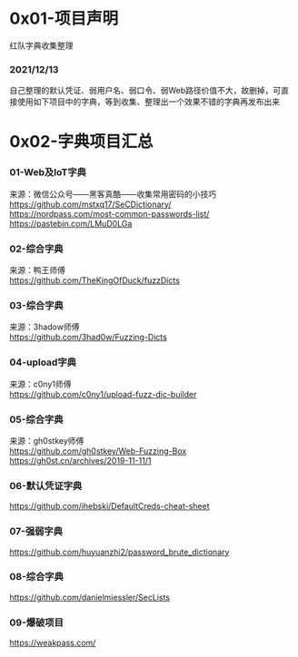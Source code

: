 # 0x01-项目声明
红队字典收集整理
### 2021/12/13
自己整理的默认凭证、弱用户名、弱口令、弱Web路径价值不大，故删掉，可直接使用如下项目中的字典，等到收集、整理出一个效果不错的字典再发布出来  
# 0x02-字典项目汇总
### 01-Web及IoT字典
来源：微信公众号——黑客真酷——收集常用密码的小技巧  
https://github.com/mstxq17/SeCDictionary/  
https://nordpass.com/most-common-passwords-list/  
https://pastebin.com/LMuD0LGa  
### 02-综合字典
来源：鸭王师傅  
https://github.com/TheKingOfDuck/fuzzDicts  
### 03-综合字典
来源：3hadow师傅  
https://github.com/3had0w/Fuzzing-Dicts  
### 04-upload字典
来源：c0ny1师傅  
https://github.com/c0ny1/upload-fuzz-dic-builder  
### 05-综合字典
来源：gh0stkey师傅  
https://github.com/gh0stkey/Web-Fuzzing-Box  
https://gh0st.cn/archives/2019-11-11/1  
### 06-默认凭证字典
https://github.com/ihebski/DefaultCreds-cheat-sheet  
### 07-强弱字典
https://github.com/huyuanzhi2/password_brute_dictionary  
### 08-综合字典
https://github.com/danielmiessler/SecLists  
### 09-爆破项目
https://weakpass.com/  
